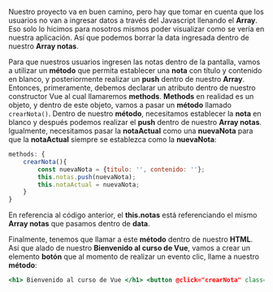 Nuestro proyecto va en buen camino, pero hay que tomar en cuenta que los usuarios no van a ingresar datos a través del Javascript llenando el **Array**. Eso solo lo hicimos para nosotros mismos poder visualizar como se vería en nuestra aplicación. Así que podemos borrar la data ingresada dentro de nuestro **Array notas**.

Para que nuestros usuarios ingresen las notas dentro de la pantalla, vamos a utilizar un **método** que permita establecer una **nota** con título y contenido en blanco, y posteriormente realizar un **push** dentro de nuestro **Array**. Entonces, primeramente, debemos declarar un atributo dentro de nuestro constructor Vue al cual llamaremos **methods**. **Methods** en realidad es un objeto, y dentro de este objeto, vamos a pasar un **método** llamado `crearNota()`. Dentro de nuestro **método**, necesitamos establecer la **nota** en blanco y después podemos realizar el **push** dentro de nuestro **Array notas**. Igualmente, necesitamos pasar la **notaActual** como una **nuevaNota** para que la **notaActual** siempre se establezca como la **nuevaNota**:

```jsx
methods: {
	crearNota(){
		const nuevaNota = {titulo: '', contenido: ''};
		this.notas.push(nuevaNota);
		this.notaActual = nuevaNota;
	}
}
```

En referencia al código anterior, el **this.notas** está referenciando el mismo **Array notas** que pasamos dentro de **data**.

Finalmente, tenemos que llamar a este **método** dentro de nuestro **HTML**. Así que alado de nuestro **Bienvenido al curso de Vue**, vamos a crear un elemento **botón** que al momento de realizar un evento clic, llame a nuestro **método**:

```jsx
<h1> Bienvenido al curso de Vue </h1> <button @click="crearNota" class="create-new-button"> Crear nota </button>
```
